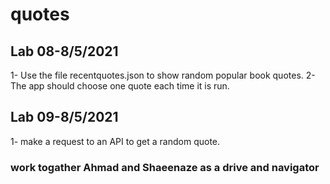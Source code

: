# quotes

## Lab 08-8/5/2021

1- Use the file recentquotes.json to show random popular book quotes.
2- The app should choose one quote each time it is run.

## Lab 09-8/5/2021

1- make a request to an API to get a random quote.

### work togather Ahmad and Shaeenaze as a drive and navigator 